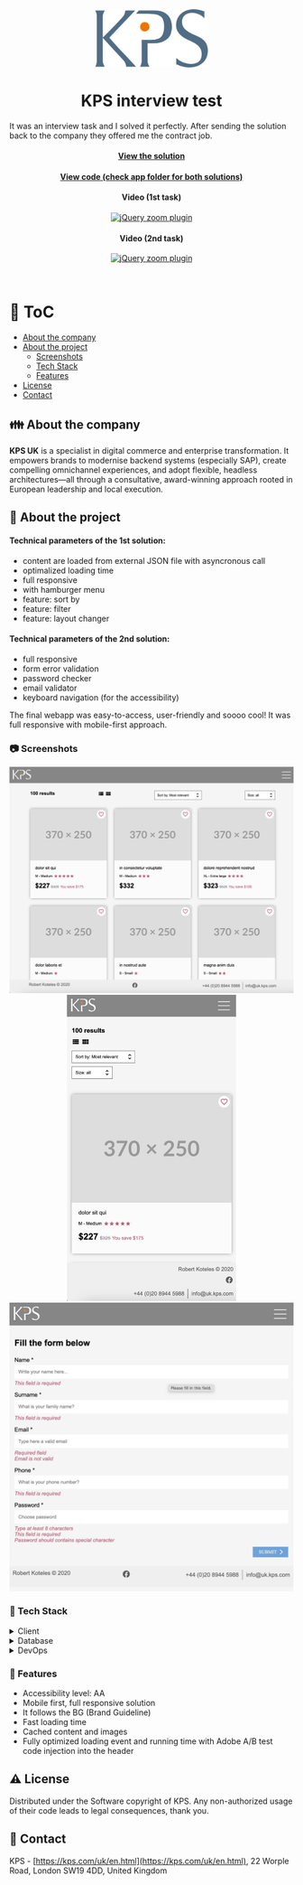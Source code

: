 <div align="center">
  <img src="assets/kps-logo.svg" alt="logo" width="200" height="auto" />

  <h1>KPS interview test</h1>
  
<p align="left">
    It was an interview task and I solved it perfectly. After sending the solution back to the company they offered me the contract job.
  </p>
   
  <h4>
    <a href="#" target="_blank">View the solution</a>
  </h4>
  <h4>
    <a href="https://github.com/kotelesroberto/kps-test" title="Code"  target="_blank">View code (check app folder for both solutions)</a>
  </h4>

  <h4>Video  (1st task)</h4>
<!-- BEGIN YOUTUBE-CARDS -->

[![jQuery zoom plugin](https://ytcards.demolab.com/?id=jyoAtl6x028&title=KPS+product+listing&lang=en&background_color=%230d1117&title_color=%23ffffff&stats_color=%23dedede&max_title_lines=1&width=250&border_radius=5 "KSP product listing")](https://www.youtube.com/watch?v=jyoAtl6x028)

  <!-- END YOUTUBE-CARDS -->
  <h4>Video  (2nd task)</h4>
<!-- BEGIN YOUTUBE-CARDS -->

[![jQuery zoom plugin](https://ytcards.demolab.com/?id=iptMmZDrOVw&title=KPS+form+validator&lang=en&background_color=%230d1117&title_color=%23ffffff&stats_color=%23dedede&max_title_lines=1&width=250&border_radius=5 "KPS form validator")](https://www.youtube.com/watch?v=iptMmZDrOVw)

  <!-- END YOUTUBE-CARDS -->

</div>

<br />

<!-- Table of Contents -->

# :notebook_with_decorative_cover: ToC

- [About the company](#family-about-the-company)
- [About the project](#star2-about-the-project)
  - [Screenshots](#camera-screenshots)
  - [Tech Stack](#space_invader-tech-stack)
  - [Features](#dart-features)
- [License](#warning-license)
- [Contact](#handshake-contact)

<!-- About the company -->

## :family: About the company

<p><strong>KPS UK</strong> is a specialist in digital commerce and enterprise transformation. It empowers brands to modernise backend systems (especially SAP), create compelling omnichannel experiences, and adopt flexible, headless architectures—all through a consultative, award-winning approach rooted in European leadership and local execution.
</p>

<!-- About the project -->

## :star2: About the project

<p><h4>Technical parameters of the 1st solution:</h4>
  <ul>
    <li>content are loaded from external JSON file with asyncronous call</li>
    <li>optimalized loading time</li>
    <li>full responsive</li>
    <li>with hamburger menu</li>
    <li>feature: sort by</li>
    <li>feature: filter</li>
    <li>feature: layout changer</li>
  </ul>
</p>
<p><h4>Technical parameters of the 2nd solution:</h4>
  <ul>
    <li>full responsive</li>
    <li>form error validation</li>
    <li>password checker</li>
    <li>email validator</li>
    <li>keyboard navigation (for the accessibility)</li>
  </ul>
</p>

<p>
The final webapp was easy-to-access, user-friendly and soooo cool! It was full responsive with mobile-first approach.
</p>

<!-- Screenshots -->

### :camera: Screenshots

<div align="center"> 
  <img src="assets/kps_solution1_desktop.jpg" alt="screenshot" />
</div>
<div align="center"> 
  <img src="assets/kps_solution1_mobile.jpg" alt="screenshot" width="300" />
</div>
<div align="center"> 
  <img src="assets/kps_solution2.jpg" alt="screenshot" />
</div>

<!-- TechStack -->

### :space_invader: Tech Stack

<details>
  <summary>Client</summary>
  <ul>
    <li><a href="https://developer.mozilla.org/en-US/docs/Web/JavaScript"  target="_blank">JavaScript ES6</a></li>
    <li><a href="https://nodejs.org"  target="_blank">NodeJS</a></li>
    <li><a href="https://nodejs.org/api/esm.html"  target="_blank">Node.js Modules</a></li>
    <li><a href="https://www.w3schools.com/html/html5_semantic_elements.asp" target="_blank">Semantic HTML5</a></li>
    <li><a href="https://www.w3schools.com/css/"  target="_blank">CSS3</a></li>
  </ul>
</details>

<details>
<summary>Database</summary>
  <ul>
    <li><a href="https://www.json.org/">data stored in an XML/JSON file</a></li>
  </ul>
</details>

<details>
<summary>DevOps</summary>
  <ul>
    <li><a href="https://gruntjs.com/">Grunt</a></li>
    <li><a href="https://bitbucket.org/">BitBucket</a></li>
    <li><a href="https://www.jslint.com/">JS Lint</a></li>
  </ul>
</details>

<!-- Features -->

### :dart: Features

- Accessibility level: AA
- Mobile first, full responsive solution
- It follows the BG (Brand Guideline)
- Fast loading time
- Cached content and images
- Fully optimized loading event and running time with Adobe A/B test code injection into the header

<!-- License -->

## :warning: License

Distributed under the Software copyright of KPS. Any non-authorized usage of their code leads to legal consequences, thank you.

<!-- Contact -->

## :handshake: Contact

KPS - [https://kps.com/uk/en.html](https://kps.com/uk/en.html), 22 Worple Road, London SW19 4DD, United Kingdom
